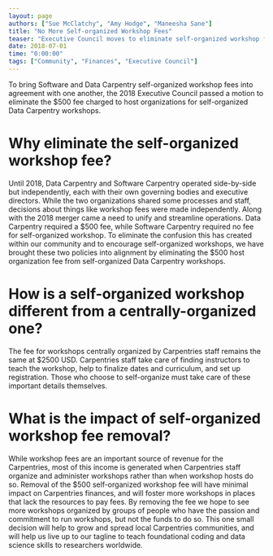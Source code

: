 ```yaml
---
layout: page
authors: ["Sue McClatchy", "Amy Hodge", "Maneesha Sane"]
title: "No More Self-organized Workshop Fees"
teaser: "Executive Council moves to eliminate self-organized workshop fees"
date: 2018-07-01
time: "0:00:00"
tags: ["Community", "Finances", "Executive Council"]
---
```


To bring Software and Data Carpentry self-organized workshop fees into agreement with one another, the 2018 Executive Council passed a motion to eliminate the $500 fee charged to host organizations for self-organized Data Carpentry workshops.

# Why eliminate the self-organized workshop fee?

Until 2018, Data Carpentry and Software Carpentry operated side-by-side but independently, each with their own governing bodies and executive directors. While the two organizations shared some processes and staff, decisions about things like workshop fees were made independently. Along with the 2018 merger came a need to unify and streamline operations. Data Carpentry required a $500 fee, while Software Carpentry required no fee for self-organized workshop. To eliminate the confusion this has created within our community and to encourage self-organized workshops, we have brought these two policies into alignment by eliminating the $500 host organization fee from self-organized Data Carpentry workshops.

# How is a self-organized workshop different from a centrally-organized one?
The fee for workshops centrally organized by Carpentries staff remains the same at $2500 USD. Carpentries staff take care of finding instructors to teach the workshop, help to finalize dates and curriculum, and set up registration. Those who choose to self-organize must take care of these important details themselves.

# What is the impact of self-organized workshop fee removal?

While workshop fees are an important source of revenue for the Carpentries, most of this income is generated when Carpentries staff organize and administer workshops rather than when workshop hosts do so. Removal of the $500 self-organized workshop fee will have minimal impact on Carpentries finances, and will foster more workshops in places that lack the resources to pay fees. By removing the fee we hope to see more workshops organized by groups of people who have the passion and commitment to run workshops, but not the funds to do so. This one small decision will help to grow and spread local Carpentries communities, and will help us live up to our tagline to teach foundational coding and data science skills to researchers worldwide.
